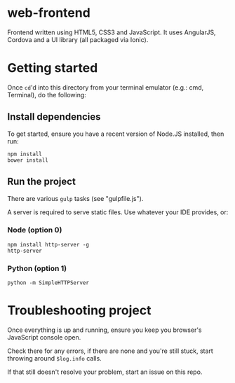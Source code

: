 web-frontend
============

Frontend written using HTML5, CSS3 and JavaScript. It uses AngularJS, Cordova and a UI library (all packaged via Ionic).

# Getting started
Once `cd`'d into this directory from your terminal emulator (e.g.: cmd, Terminal), do the following:

## Install dependencies
To get started, ensure you have a recent version of Node.JS installed, then run:

    npm install
    bower install

## Run the project
There are various `gulp` tasks (see "gulpfile.js").

A server is required to serve static files. Use whatever your IDE provides, or:

### Node (option 0)

    npm install http-server -g
    http-server

### Python (option 1)

    python -m SimpleHTTPServer

# Troubleshooting project
Once everything is up and running, ensure you keep you browser's JavaScript console open.

Check there for any errors, if there are none and you're still stuck, start throwing around `$log.info` calls.

If that still doesn't resolve your problem, start an issue on this repo.